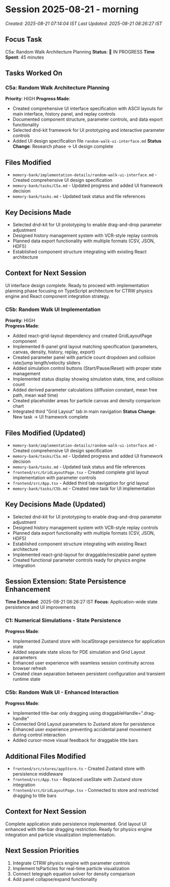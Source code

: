 # Session 2025-08-21 - morning

_Created: 2025-08-21 07:14:04 IST_
_Last Updated: 2025-08-21 08:26:27 IST_

## Focus Task

C5a: Random Walk Architecture Planning
**Status**: 🔄 IN PROGRESS
**Time Spent**: 45 minutes

## Tasks Worked On

### C5a: Random Walk Architecture Planning

**Priority**: HIGH
**Progress Made**:

- Created comprehensive UI interface specification with ASCII layouts for main interface, history panel, and replay controls
- Documented component structure, parameter controls, and data export functionality
- Selected dnd-kit framework for UI prototyping and interactive parameter controls
- Added UI design specification file `random-walk-ui-interface.md`
  **Status Change**: Research phase → UI design complete

## Files Modified

- `memory-bank/implementation-details/random-walk-ui-interface.md` - Created comprehensive UI design specification
- `memory-bank/tasks/C5a.md` - Updated progress and added UI framework decision
- `memory-bank/tasks.md` - Updated task status and file references

## Key Decisions Made

- Selected dnd-kit for UI prototyping to enable drag-and-drop parameter adjustment
- Designed history management system with VCR-style replay controls
- Planned data export functionality with multiple formats (CSV, JSON, HDF5)
- Established component structure integrating with existing React architecture

## Context for Next Session

UI interface design complete. Ready to proceed with implementation planning phase focusing on TypeScript architecture for CTRW physics engine and React component integration strategy.

### C5b: Random Walk UI Implementation

**Priority**: HIGH  
**Progress Made**:

- Added react-grid-layout dependency and created GridLayoutPage component
- Implemented 6-panel grid layout matching specification (parameters, canvas, density, history, replay, export)
- Created parameter panel with particle count dropdown and collision rate/jump length/velocity sliders
- Added simulation control buttons (Start/Pause/Reset) with proper state management
- Implemented status display showing simulation state, time, and collision count
- Added derived parameter calculations (diffusion constant, mean free path, mean wait time)
- Created placeholder areas for particle canvas and density comparison chart
- Integrated third "Grid Layout" tab in main navigation
  **Status Change**: New task → UI framework complete

## Files Modified (Updated)

- `memory-bank/implementation-details/random-walk-ui-interface.md` - Created comprehensive UI design specification
- `memory-bank/tasks/C5a.md` - Updated progress and added UI framework decision
- `memory-bank/tasks.md` - Updated task status and file references
- `frontend/src/GridLayoutPage.tsx` - Created complete grid layout implementation with parameter controls
- `frontend/src/App.tsx` - Added third tab navigation for grid layout
- `memory-bank/tasks/C5b.md` - Created new task for UI implementation

## Key Decisions Made (Updated)

- Selected dnd-kit for UI prototyping to enable drag-and-drop parameter adjustment
- Designed history management system with VCR-style replay controls
- Planned data export functionality with multiple formats (CSV, JSON, HDF5)
- Established component structure integrating with existing React architecture
- Implemented react-grid-layout for draggable/resizable panel system
- Created functional parameter controls ready for physics engine integration

## Session Extension: State Persistence Enhancement

**Time Extended**: 2025-08-21 08:26:27 IST
**Focus**: Application-wide state persistence and UI improvements

### C1: Numerical Simulations - State Persistence

**Progress Made**:

- Implemented Zustand store with localStorage persistence for application state
- Added separate state slices for PDE simulation and Grid Layout parameters
- Enhanced user experience with seamless session continuity across browser refresh
- Created clean separation between persistent configuration and transient runtime state

### C5b: Random Walk UI - Enhanced Interaction

**Progress Made**:

- Implemented title-bar only dragging using draggableHandle=".drag-handle"
- Connected Grid Layout parameters to Zustand store for persistence
- Enhanced user experience preventing accidental panel movement during control interaction
- Added cursor-move visual feedback for draggable title bars

## Additional Files Modified

- `frontend/src/stores/appStore.ts` - Created Zustand store with persistence middleware
- `frontend/src/App.tsx` - Replaced useState with Zustand store integration
- `frontend/src/GridLayoutPage.tsx` - Connected to store and restricted dragging to title bars

## Context for Next Session

Complete application state persistence implemented. Grid layout UI enhanced with title-bar dragging restriction. Ready for physics engine integration and particle visualization implementation.

## Next Session Priorities

1. Integrate CTRW physics engine with parameter controls
2. Implement tsParticles for real-time particle visualization
3. Connect telegraph equation solver for density comparison
4. Add panel collapse/expand functionality

